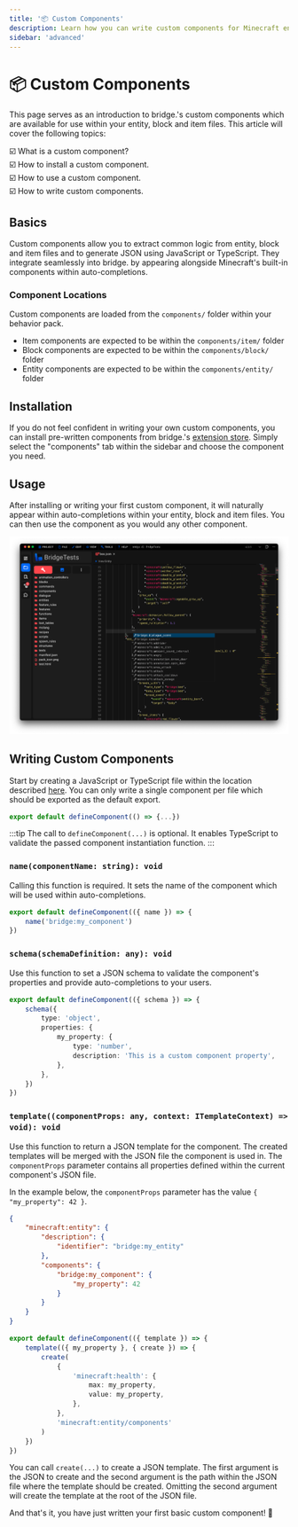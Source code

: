 ```yaml
---
title: '📦 Custom Components'
description: Learn how you can write custom components for Minecraft entities, blocks and items!
sidebar: 'advanced'
---
```


# 📦 Custom Components

This page serves as an introduction to bridge.'s custom components which are available for use within your entity, block and item files.
This article will cover the following topics:

:ballot_box_with_check: What is a custom component?<br/>
:ballot_box_with_check: How to install a custom component.<br/>
:ballot_box_with_check: How to use a custom component.<br/>
:ballot_box_with_check: How to write custom components.<br/>

## Basics

Custom components allow you to extract common logic from entity, block and item files and to generate JSON using JavaScript or TypeScript. They integrate seamlessly into bridge. by appearing alongside Minecraft's built-in components within auto-completions.

### Component Locations

Custom components are loaded from the `components/` folder within your behavior pack.

-   Item components are expected to be within the `components/item/` folder
-   Block components are expected to be within the `components/block/` folder
-   Entity components are expected to be within the `components/entity/` folder

## Installation

If you do not feel confident in writing your own custom components, you can install pre-written components from bridge.'s [extension store](/extensions/#installing-extensions). Simply select the "components" tab within the sidebar and choose the component you need.

## Usage

After installing or writing your first custom component, it will naturally appear within auto-completions within your entity, block and item files. You can then use the component as you would any other component.

![Screenshot of a custom component being used within bridge.](./component-usage.png)

## Writing Custom Components

Start by creating a JavaScript or TypeScript file within the location described [here](#component-locations). You can only write a single component per file which should be exported as the default export.

```ts
export default defineComponent(() => {...})
```

:::tip
The call to `defineComponent(...)` is optional. It enables TypeScript to validate the passed component instantiation function.
:::

### `name(componentName: string): void`

Calling this function is required. It sets the name of the component which will be used within auto-completions.

```ts
export default defineComponent(({ name }) => {
	name('bridge:my_component')
})
```

### `schema(schemaDefinition: any): void`

Use this function to set a JSON schema to validate the component's properties and provide auto-completions to your users.

```ts
export default defineComponent(({ schema }) => {
	schema({
		type: 'object',
		properties: {
			my_property: {
				type: 'number',
				description: 'This is a custom component property',
			},
		},
	})
})
```

### `template((componentProps: any, context: ITemplateContext) => void): void`

Use this function to return a JSON template for the component. The created templates will be merged with the JSON file the component is used in. The `componentProps` parameter contains all properties defined within the current component's JSON file.

In the example below, the `componentProps` parameter has the value `{ "my_property": 42 }`.

```json
{
	"minecraft:entity": {
		"description": {
			"identifier": "bridge:my_entity"
		},
		"components": {
			"bridge:my_component": {
				"my_property": 42
			}
		}
	}
}
```

```ts
export default defineComponent(({ template }) => {
	template(({ my_property }, { create }) => {
		create(
			{
				'minecraft:health': {
					max: my_property,
					value: my_property,
				},
			},
			'minecraft:entity/components'
		)
	})
})
```

You can call `create(...)` to create a JSON template. The first argument is the JSON to create and the second argument is the path within the JSON file where the template should be created. Omitting the second argument will create the template at the root of the JSON file.

And that's it, you have just written your first basic custom component! :tada:

<!-- TODO: Document ITemplateContext -->
<!-- ## Advanced

-   `create(...)` can also accept a third optional argument to implement a custom merge strategy:

```ts
const myMergeStrategy = (
	// You can use the default merge strategy if necessary
	deepMerge: (existing: any, incoming: any) => any,
	existing: any,
	incoming: any
) => {
	return incoming // Always overwrite existing values
}
``` -->
